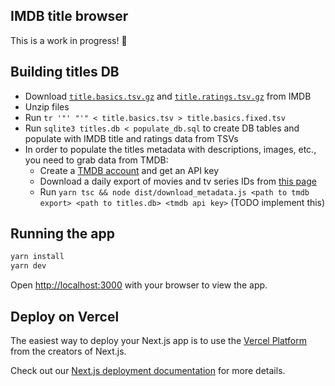 ## IMDB title browser

This is a work in progress! 🚧

## Building titles DB

* Download [`title.basics.tsv.gz`]((https://datasets.imdbws.com/title.basics.tsv.gz)) and [`title.ratings.tsv.gz`](https://datasets.imdbws.com/title.ratings.tsv.gz) from IMDB
* Unzip files
* Run `tr '"' "'" < title.basics.tsv > title.basics.fixed.tsv`
* Run `sqlite3 titles.db < populate_db.sql` to create DB tables and populate with IMDB title and ratings data from TSVs
* In order to populate the titles metadata with descriptions, images, etc., you need to grab data from TMDB:
  * Create a [TMDB account](https://themoviedb.org) and get an API key
  * Download a daily export of movies and tv series IDs from [this page](https://developers.themoviedb.org/3/getting-started/daily-file-exports)
  * Run `yarn tsc && node dist/download_metadata.js <path to tmdb export> <path to titles.db> <tmdb api key>` (TODO implement this)

## Running the app

```bash
yarn install
yarn dev
```

Open [http://localhost:3000](http://localhost:3000) with your browser to view the app.

## Deploy on Vercel

The easiest way to deploy your Next.js app is to use the [Vercel Platform](https://vercel.com/new?utm_medium=default-template&filter=next.js&utm_source=create-next-app&utm_campaign=create-next-app-readme) from the creators of Next.js.

Check out our [Next.js deployment documentation](https://nextjs.org/docs/deployment) for more details.
